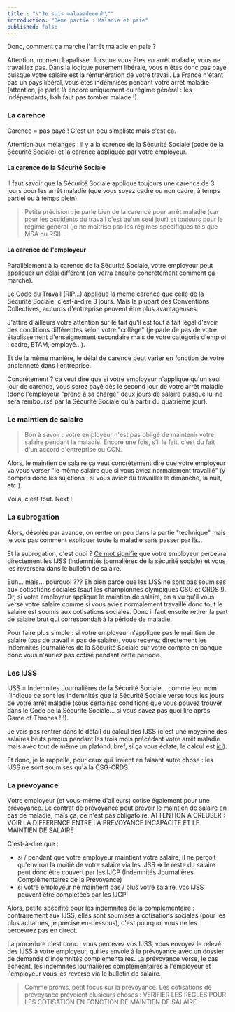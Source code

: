 ```yaml
---
title : "\"Je suis malaaadeeeuh\""
introduction: "3ème partie : Maladie et paie"
published: false
---
```


Donc, comment ça marche l'arrêt maladie en paie ?

Attention, moment Lapalisse : lorsque vous êtes en arrêt maladie, vous ne travaillez pas. Dans la logique purement libérale, vous n'êtes donc pas payé puisque votre salaire est la rémunération de votre travail. La France n'étant pas un pays libéral, vous êtes indemnisés pendant votre arrêt maladie (attention, je parle là encore uniquement du régime général : les indépendants, bah faut pas tomber malade !).

### La carence

Carence = pas payé ! C'est un peu simpliste mais c'est ça.

Attention aux mélanges : il y a la carence de la Sécurité Sociale (code de la Sécurité Sociale) et la carence appliquée par votre employeur.

#### La carence de la Sécurité Sociale

Il faut savoir que la Sécurité Sociale applique toujours une carence de 3 jours pour les arrêt maladie (que vous soyez cadre ou non cadre, à temps partiel ou à temps plein).

> Petite précision : je parle bien de la carence pour arrêt maladie (car pour les accidents du travail c'est qu'un seul jour) et toujours pour le régime général (je ne maîtrise pas les régimes spécifiques tels que MSA ou RSI).

#### La carence de l'employeur

Parallèlement à la carence de la Sécurité Sociale, votre employeur peut appliquer un délai différent (on verra ensuite concrètement comment ça marche).

Le Code du Travail (RIP...) applique la même carence que celle de la Sécurité Sociale, c'est-à-dire 3 jours. Mais la plupart des Conventions Collectives, accords d'entreprise peuvent être plus avantageuses.

J'attire d'ailleurs votre attention sur le fait qu'il est tout à fait légal d'avoir des conditions différentes selon votre "collège" (je parle de pas de votre établissement d'enseignement secondaire mais de votre catégorie d'emploi : cadre, ETAM, employé...).

Et de la même manière, le délai de carence peut varier en fonction de votre ancienneté dans l'entreprise.

Concrètement ? ça veut dire que si votre employeur n'applique qu'un seul jour de carence, vous serez payé dès le second jour de votre arrêt maladie (donc l'employeur "prend à sa charge" deux jours de salaire puisque lui ne sera remboursé par la Sécurité Sociale qu'à partir du quatrième jour).

### Le maintien de salaire

> Bon à savoir : votre employeur n'est pas obligé de maintenir votre salaire pendant la maladie. Encore une fois, s'il le fait, c'est du fait d'un accord d'entreprise ou CCN.

Alors, le maintien de salaire ça veut concrètement dire que votre employeur va vous verser "le même salaire que si vous aviez normalement travaillé" (y compris donc les sujétions : si vous aviez dû travailler le dimanche, la nuit, etc.).

Voila, c'est tout. Next !

### La subrogation

Alors, désolée par avance, on rentre un peu dans la partie "technique" mais je vois pas comment expliquer toute la maladie sans passer par là...

Et la subrogation, c'est quoi ? [Ce mot signifie](https://youtu.be/slP4oNsJsHs) que votre employeur percevra directement les IJSS (indemnités journalières de la sécurité sociale) et vous les reversera dans le bulletin de salaire.

Euh... mais... pourquoi ??? Eh bien parce que les IJSS ne sont pas soumises aux cotisations sociales (sauf les championnes olympiques CSG et CRDS !). Or, si votre employeur applique le maintien de salaire, on a vu qu'il vous verse votre salaire comme si vous aviez normalement travaillé donc tout le salaire est soumis aux cotisations sociales. Donc il faut ensuite retirer la part de salaire brut qui correspondait à la période de maladie.

Pour faire plus simple : si votre employeur n'applique pas le maintien de salaire (pas de travail = pas de salaire), vous recevez directement les indemnités journalières de la Sécurité Sociale sur votre compte en banque donc vous n'auriez pas cotisé pendant cette période.

### Les IJSS

IJSS = Indemnités Journalières de la Sécurité Sociale... comme leur nom l'indique ce sont les indemnités que la Sécurité Sociale verse tous les jours de votre arrêt maladie (sous certaines conditions que vous pouvez trouver dans le Code de la Sécurité Sociale... si vous savez pas quoi lire après Game of Thrones !!!).

Je vais pas rentrer dans le détail du calcul des IJSS (c'est une moyenne des salaires bruts perçus pendant les trois mois précédant votre arrêt maladie mais avec tout de même un plafond, bref, si ça vous éclate, le calcul est [ici](http://www.ameli.fr/employeurs/vos-demarches/arret-maladie-conges/l-8217-arret-de-travail-pour-maladie/indemnites-journalieres.php)).

Et donc, je le rappelle, pour ceux qui liraient en faisant autre chose : les IJSS ne sont soumises qu'à la CSG-CRDS.

### La prévoyance

Votre employeur (et vous-même d'ailleurs) cotise également pour une prévoyance. Le contrat de prévoyance peut prévoir le maintien de salaire en cas de maladie, mais ça, ce n'est pas obligatoire. ATTENTION A CREUSER : VOIR LA DIFFERENCE ENTRE LA PREVOYANCE INCAPACITE ET LE MAINTIEN DE SALAIRE

C'est-à-dire que :
 - si / pendant que votre employeur maintient votre salaire, il ne perçoit qu'environ la moitié de votre salaire via les IJSS => le reste du salaire peut donc être couvert par les IJCP (Indemnités Journalières Complémentaires de la Prévoyance)
 - si votre employeur ne maintient pas / plus votre salaire, vos IJSS peuvent être complétées par les IJCP

 Alors, petite spécifité pour les indemnités de la complémentaire : contrairement aux IJSS, elles sont soumises à cotisations sociales (pour les plus acharnés, je précise en-dessous), c'est pourquoi vous ne les percevrez pas en direct.

 La procédure c'est donc : vous percevez vos IJSS, vous envoyez le relevé des IJSS à votre employeur, qui les envoie à la prévoyance avec un dossier de demande d'indemnités complémentaires. La prévoyance verse, le cas échéant, les indemnités journalières complémentaires à l'employeur et l'employeur vous les reverse via le bulletin de salaire.


 > Comme promis, petit focus sur la prévoyance. Les cotisations de prévoyance prévoient plusieurs choses : VERIFIER LES REGLES POUR LES COTISATION EN FONCTION DE MAINTIEN DE SALAIRE
